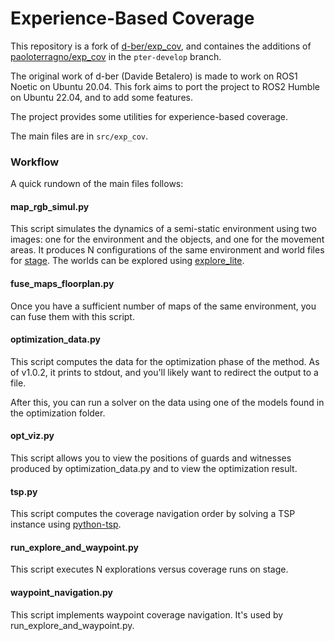 # Experience-Based Coverage

This repository is a fork of [d-ber/exp_cov](https://github.com/d-ber/exp_cov), and containes the additions of [paoloterragno/exp_cov](https://github.com/paoloterragno/exp_cov) in the `pter-develop` branch.

The original work of d-ber (Davide Betalero) is made to work on ROS1 Noetic on Ubuntu 20.04. This fork aims to port the project to ROS2 Humble on Ubuntu 22.04, and to add some features.

The project provides some utilities for experience-based coverage.

The main files are in `src/exp_cov`.

### Workflow

A quick rundown of the main files follows:

#### map_rgb_simul.py

This script simulates the dynamics of a semi-static environment using two images: one for the environment and the objects, and one for the movement areas. It produces N configurations of the same environment and world files for [stage](https://wiki.ros.org/stage_ros). The worlds can be explored using [explore_lite](https://wiki.ros.org/explore_lite).

#### fuse_maps_floorplan.py

Once you have a sufficient number of maps of the same environment, you can fuse them with this script.

#### optimization_data.py

This script computes the data for the optimization phase of the method. As of v1.0.2, it prints to stdout, and you'll likely want to redirect the output to a file.

After this, you can run a solver on the data using one of the models found in the optimization folder.

#### opt_viz.py

This script allows you to view the positions of guards and witnesses produced by optimization_data.py and to view the optimization result.

#### tsp.py

This script computes the coverage navigation order by solving a TSP instance using [python-tsp](https://github.com/fillipe-gsm/python-tsp).

#### run_explore_and_waypoint.py

This script executes N explorations versus coverage runs on stage.

#### waypoint_navigation.py

This script implements waypoint coverage navigation. It's used by run_explore_and_waypoint.py.
